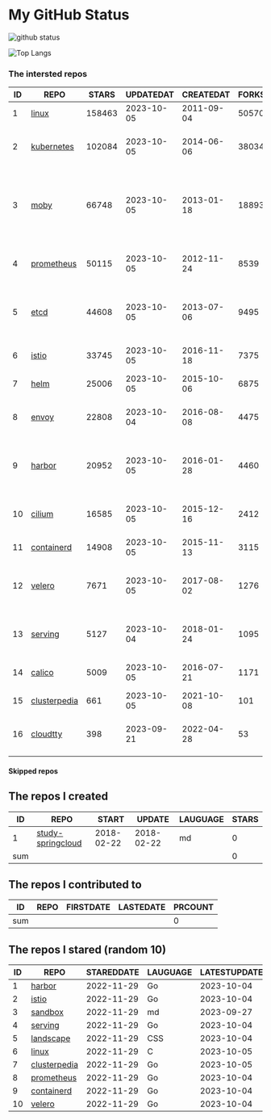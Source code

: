 # My GitHub Status

<img src="https://github-readme-stats-1.yihong0618.vercel.app/api?username=daoqingniu&show_icons=true&&&hide_title=true&count_private=true" alt="github status" />

![Top Langs](https://github-readme-stats-1.yihong0618.vercel.app/api/top-langs/?username=daoqingniu&layout=compact)

<!--START_SECTION:github_repos-->
### The intersted repos
| ID |                              REPO                               | STARS  | UPDATEDAT  | CREATEDAT  | FORKSCOUNT |                                              DESCRIPTIONS                                              |
|----|-----------------------------------------------------------------|--------|------------|------------|------------|--------------------------------------------------------------------------------------------------------|
|  1 | [linux](https://github.com/torvalds/linux)                      | 158463 | 2023-10-05 | 2011-09-04 |      50570 | Linux kernel source tree                                                                               |
|  2 | [kubernetes](https://github.com/kubernetes/kubernetes)          | 102084 | 2023-10-05 | 2014-06-06 |      38034 | Production-Grade Container Scheduling and Management                                                   |
|  3 | [moby](https://github.com/moby/moby)                            |  66748 | 2023-10-05 | 2013-01-18 |      18893 | Moby Project - a collaborative project for the container ecosystem to assemble container-based systems |
|  4 | [prometheus](https://github.com/prometheus/prometheus)          |  50115 | 2023-10-05 | 2012-11-24 |       8539 | The Prometheus monitoring system and time series database.                                             |
|  5 | [etcd](https://github.com/etcd-io/etcd)                         |  44608 | 2023-10-05 | 2013-07-06 |       9495 | Distributed reliable key-value store for the most critical data of a distributed system                |
|  6 | [istio](https://github.com/istio/istio)                         |  33745 | 2023-10-05 | 2016-11-18 |       7375 | Connect, secure, control, and observe services.                                                        |
|  7 | [helm](https://github.com/helm/helm)                            |  25006 | 2023-10-05 | 2015-10-06 |       6875 | The Kubernetes Package Manager                                                                         |
|  8 | [envoy](https://github.com/envoyproxy/envoy)                    |  22808 | 2023-10-04 | 2016-08-08 |       4475 | Cloud-native high-performance edge/middle/service proxy                                                |
|  9 | [harbor](https://github.com/goharbor/harbor)                    |  20952 | 2023-10-05 | 2016-01-28 |       4460 | An open source trusted cloud native registry project that stores, signs, and scans content.            |
| 10 | [cilium](https://github.com/cilium/cilium)                      |  16585 | 2023-10-05 | 2015-12-16 |       2412 | eBPF-based Networking, Security, and Observability                                                     |
| 11 | [containerd](https://github.com/containerd/containerd)          |  14908 | 2023-10-05 | 2015-11-13 |       3115 | An open and reliable container runtime                                                                 |
| 12 | [velero](https://github.com/vmware-tanzu/velero)                |   7671 | 2023-10-05 | 2017-08-02 |       1276 | Backup and migrate Kubernetes applications and their persistent volumes                                |
| 13 | [serving](https://github.com/knative/serving)                   |   5127 | 2023-10-04 | 2018-01-24 |       1095 | Kubernetes-based, scale-to-zero, request-driven compute                                                |
| 14 | [calico](https://github.com/projectcalico/calico)               |   5009 | 2023-10-05 | 2016-07-21 |       1171 | Cloud native networking and network security                                                           |
| 15 | [clusterpedia](https://github.com/clusterpedia-io/clusterpedia) |    661 | 2023-10-05 | 2021-10-08 |        101 | The Encyclopedia of Kubernetes clusters                                                                |
| 16 | [cloudtty](https://github.com/cloudtty/cloudtty)                |    398 | 2023-09-21 | 2022-04-28 |         53 | A Friendly Kubernetes CloudShell (Web Terminal) !                                                      |



#### Skipped repos
<!--END_SECTION:github_repos-->

<!--START_SECTION:my_github-->
## The repos I created
| ID  |                                 REPO                                 |   START    |   UPDATE   | LAUGUAGE | STARS |
|-----|----------------------------------------------------------------------|------------|------------|----------|-------|
|   1 | [study-springcloud](https://github.com/daoqingniu/study-springcloud) | 2018-02-22 | 2018-02-22 | md       |     0 |
| sum |                                                                      |            |            |          |     0 |

## The repos I contributed to
| ID  | REPO | FIRSTDATE | LASTEDATE | PRCOUNT |
|-----|------|-----------|-----------|---------|
| sum |      |           |           |       0 |

## The repos I stared (random 10)
| ID |                              REPO                               | STAREDDATE | LAUGUAGE | LATESTUPDATE |
|----|-----------------------------------------------------------------|------------|----------|--------------|
|  1 | [harbor](https://github.com/goharbor/harbor)                    | 2022-11-29 | Go       | 2023-10-04   |
|  2 | [istio](https://github.com/istio/istio)                         | 2022-11-29 | Go       | 2023-10-04   |
|  3 | [sandbox](https://github.com/cncf/sandbox)                      | 2022-11-29 | md       | 2023-09-27   |
|  4 | [serving](https://github.com/knative/serving)                   | 2022-11-29 | Go       | 2023-10-04   |
|  5 | [landscape](https://github.com/cncf/landscape)                  | 2022-11-29 | CSS      | 2023-10-04   |
|  6 | [linux](https://github.com/torvalds/linux)                      | 2022-11-29 | C        | 2023-10-05   |
|  7 | [clusterpedia](https://github.com/clusterpedia-io/clusterpedia) | 2022-11-29 | Go       | 2023-10-05   |
|  8 | [prometheus](https://github.com/prometheus/prometheus)          | 2022-11-29 | Go       | 2023-10-04   |
|  9 | [containerd](https://github.com/containerd/containerd)          | 2022-11-29 | Go       | 2023-10-04   |
| 10 | [velero](https://github.com/vmware-tanzu/velero)                | 2022-11-29 | Go       | 2023-10-04   |

<!--END_SECTION:my_github-->
